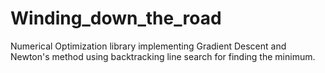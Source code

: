 # Winding_down_the_road
Numerical Optimization library implementing Gradient Descent and Newton's method using backtracking line search for finding the minimum.
